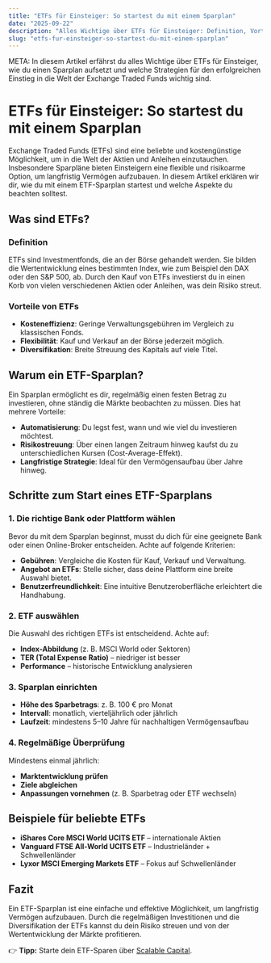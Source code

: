 ```yaml
---
title: "ETFs für Einsteiger: So startest du mit einem Sparplan"
date: "2025-09-22"
description: "Alles Wichtige über ETFs für Einsteiger: Definition, Vorteile, Sparplan einrichten und Strategien für den erfolgreichen Einstieg."
slug: "etfs-fur-einsteiger-so-startest-du-mit-einem-sparplan"
---
```


META: In diesem Artikel erfährst du alles Wichtige über ETFs für Einsteiger, wie du einen Sparplan aufsetzt und welche Strategien für den erfolgreichen Einstieg in die Welt der Exchange Traded Funds wichtig sind.

# ETFs für Einsteiger: So startest du mit einem Sparplan

Exchange Traded Funds (ETFs) sind eine beliebte und kostengünstige Möglichkeit, um in die Welt der Aktien und Anleihen einzutauchen. Insbesondere Sparpläne bieten Einsteigern eine flexible und risikoarme Option, um langfristig Vermögen aufzubauen. In diesem Artikel erklären wir dir, wie du mit einem ETF-Sparplan startest und welche Aspekte du beachten solltest.

## Was sind ETFs?

### Definition

ETFs sind Investmentfonds, die an der Börse gehandelt werden. Sie bilden die Wertentwicklung eines bestimmten Index, wie zum Beispiel den DAX oder den S&P 500, ab. Durch den Kauf von ETFs investierst du in einen Korb von vielen verschiedenen Aktien oder Anleihen, was dein Risiko streut.

### Vorteile von ETFs

- **Kosteneffizienz**: Geringe Verwaltungsgebühren im Vergleich zu klassischen Fonds.  
- **Flexibilität**: Kauf und Verkauf an der Börse jederzeit möglich.  
- **Diversifikation**: Breite Streuung des Kapitals auf viele Titel.  

## Warum ein ETF-Sparplan?

Ein Sparplan ermöglicht es dir, regelmäßig einen festen Betrag zu investieren, ohne ständig die Märkte beobachten zu müssen. Dies hat mehrere Vorteile:

- **Automatisierung**: Du legst fest, wann und wie viel du investieren möchtest.  
- **Risikostreuung**: Über einen langen Zeitraum hinweg kaufst du zu unterschiedlichen Kursen (Cost-Average-Effekt).  
- **Langfristige Strategie**: Ideal für den Vermögensaufbau über Jahre hinweg.  

## Schritte zum Start eines ETF-Sparplans

### 1. Die richtige Bank oder Plattform wählen
Bevor du mit dem Sparplan beginnst, musst du dich für eine geeignete Bank oder einen Online-Broker entscheiden. Achte auf folgende Kriterien:
- **Gebühren**: Vergleiche die Kosten für Kauf, Verkauf und Verwaltung.  
- **Angebot an ETFs**: Stelle sicher, dass deine Plattform eine breite Auswahl bietet.  
- **Benutzerfreundlichkeit**: Eine intuitive Benutzeroberfläche erleichtert die Handhabung.  

### 2. ETF auswählen
Die Auswahl des richtigen ETFs ist entscheidend. Achte auf:  
- **Index-Abbildung** (z. B. MSCI World oder Sektoren)  
- **TER (Total Expense Ratio)** – niedriger ist besser  
- **Performance** – historische Entwicklung analysieren  

### 3. Sparplan einrichten
- **Höhe des Sparbetrags**: z. B. 100 € pro Monat  
- **Intervall**: monatlich, vierteljährlich oder jährlich  
- **Laufzeit**: mindestens 5–10 Jahre für nachhaltigen Vermögensaufbau  

### 4. Regelmäßige Überprüfung
Mindestens einmal jährlich:  
- **Marktentwicklung prüfen**  
- **Ziele abgleichen**  
- **Anpassungen vornehmen** (z. B. Sparbetrag oder ETF wechseln)  

## Beispiele für beliebte ETFs

- **iShares Core MSCI World UCITS ETF** – internationale Aktien  
- **Vanguard FTSE All-World UCITS ETF** – Industrieländer + Schwellenländer  
- **Lyxor MSCI Emerging Markets ETF** – Fokus auf Schwellenländer  

## Fazit

Ein ETF-Sparplan ist eine einfache und effektive Möglichkeit, um langfristig Vermögen aufzubauen. Durch die regelmäßigen Investitionen und die Diversifikation der ETFs kannst du dein Risiko streuen und von der Wertentwicklung der Märkte profitieren.  

👉 **Tipp:** Starte dein ETF-Sparen über [Scalable Capital](https://partner.scalable.capital/dein-link).
